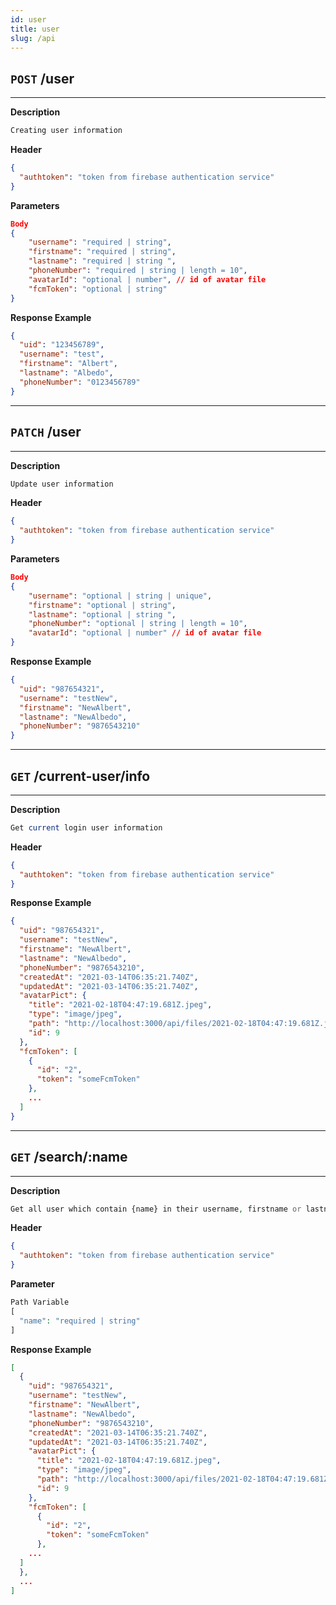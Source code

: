 ```yaml
---
id: user
title: user
slug: /api
---
```


## `POST` /user

---

**Description**

```php
Creating user information
```

**Header**

```json
{
  "authtoken": "token from firebase authentication service"
}
```

**Parameters**

```json
Body
{
    "username": "required | string",
    "firstname": "required | string",
    "lastname": "required | string ",
    "phoneNumber": "required | string | length = 10",
    "avatarId": "optional | number", // id of avatar file
    "fcmToken": "optional | string"
}
```

**Response Example**

```json
{
  "uid": "123456789",
  "username": "test",
  "firstname": "Albert",
  "lastname": "Albedo",
  "phoneNumber": "0123456789"
}
```

---

## `PATCH` /user

---

**Description**

```php
Update user information
```

**Header**

```json
{
  "authtoken": "token from firebase authentication service"
}
```

**Parameters**

```json
Body
{
    "username": "optional | string | unique",
    "firstname": "optional | string",
    "lastname": "optional | string ",
    "phoneNumber": "optional | string | length = 10",
    "avatarId": "optional | number" // id of avatar file
}
```

**Response Example**

```json
{
  "uid": "987654321",
  "username": "testNew",
  "firstname": "NewAlbert",
  "lastname": "NewAlbedo",
  "phoneNumber": "9876543210"
}
```

---

## `GET` /current-user/info

---

**Description**

```php
Get current login user information
```

**Header**

```json
{
  "authtoken": "token from firebase authentication service"
}
```

**Response Example**

```json
{
  "uid": "987654321",
  "username": "testNew",
  "firstname": "NewAlbert",
  "lastname": "NewAlbedo",
  "phoneNumber": "9876543210",
  "createdAt": "2021-03-14T06:35:21.740Z",
  "updatedAt": "2021-03-14T06:35:21.740Z",
  "avatarPict": {
    "title": "2021-02-18T04:47:19.681Z.jpeg",
    "type": "image/jpeg",
    "path": "http://localhost:3000/api/files/2021-02-18T04:47:19.681Z.jpeg",
    "id": 9
  },
  "fcmToken": [
    {
      "id": "2",
      "token": "someFcmToken"
    },
    ...
  ]
}
```

---

## `GET` /search/:name

---

**Description**

```php
Get all user which contain {name} in their username, firstname or lastname
```

**Header**

```json
{
  "authtoken": "token from firebase authentication service"
}
```

**Parameter**

```php
Path Variable
[
  "name": "required | string"
]
```

**Response Example**

```json
[
  {
    "uid": "987654321",
    "username": "testNew",
    "firstname": "NewAlbert",
    "lastname": "NewAlbedo",
    "phoneNumber": "9876543210",
    "createdAt": "2021-03-14T06:35:21.740Z",
    "updatedAt": "2021-03-14T06:35:21.740Z",
    "avatarPict": {
      "title": "2021-02-18T04:47:19.681Z.jpeg",
      "type": "image/jpeg",
      "path": "http://localhost:3000/api/files/2021-02-18T04:47:19.681Z.jpeg",
      "id": 9
    },
    "fcmToken": [
      {
        "id": "2",
        "token": "someFcmToken"
      },
    ...
  ]
  },
  ...
]
```
